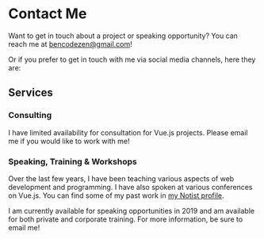 # Contact Me

Want to get in touch about a project or speaking opportunity? You can reach me at [bencodezen@gmail.com](mailto:bencodezen@gmail.com)!

Or if you prefer to get in touch with me via social media channels, here they are:

<LogoIconList />

## Services

### Consulting

I have limited availability for consultation for Vue.js projects. Please email me if you would like to work with me!

### Speaking, Training & Workshops

Over the last few years, I have been teaching various aspects of web development and programming. I have also spoken at various conferences on Vue.js. You can find some of my past work in [my Notist profile](https://noti.st/bencodezen).

I am currently available for speaking opportunities in 2019 and am available for both private and corporate training. For more information, be sure to email me!



